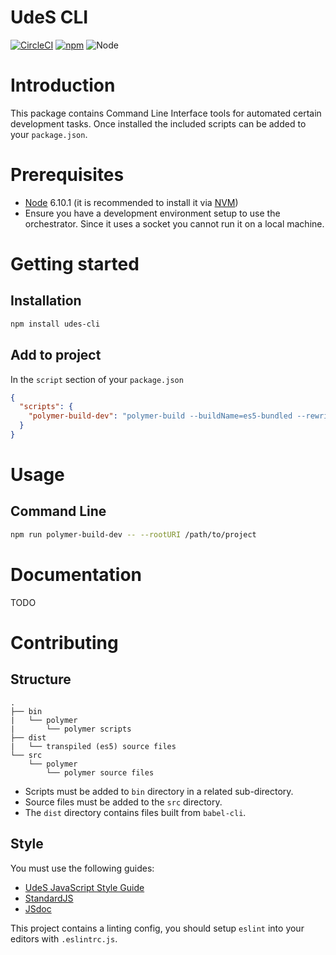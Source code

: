 UdeS CLI
========

[![CircleCI](https://circleci.com/gh/UdeS-STI/udes-cli/tree/master.svg?style=svg&circle-token=04015d40678b6aab6829a79ca2951bd9dccf7808)](https://circleci.com/gh/UdeS-STI/udes-cli/tree/master)
[![npm](https://img.shields.io/npm/v/udes-cli.svg?style=flat-square)](https://www.npmjs.com/package/udes-cli)
![Node](https://img.shields.io/badge/node-6.10.1-brightgreen.svg)

# Introduction
This package contains Command Line Interface tools for automated certain
development tasks. Once installed the included scripts can be added to your `package.json`.

# Prerequisites
* [Node](https://nodejs.org) 6.10.1 (it is recommended to install it via
[NVM](https://github.com/creationix/nvm))
* Ensure you have a development environment setup to use the orchestrator.
Since it uses a socket you cannot run it on a local machine.

# Getting started
## Installation
```bash
npm install udes-cli
```

## Add to project
In the `script` section of your `package.json`
```json
{
  "scripts": {
    "polymer-build-dev": "polymer-build --buildName=es5-bundled --rewriteBuildDev"
  }
}
```

# Usage
## Command Line
```bash
npm run polymer-build-dev -- --rootURI /path/to/project
``` 

# Documentation
TODO

# Contributing
## Structure
```
.
├── bin
|   └── polymer
|       └── polymer scripts
├── dist
|   └── transpiled (es5) source files
└── src
    └── polymer
        └── polymer source files
```
* Scripts must be added to `bin` directory in a related sub-directory.
* Source files must be added to the `src` directory.
* The `dist` directory contains files built from `babel-cli`.

## Style
You must use the following guides:
* [UdeS JavaScript Style Guide](https://www.npmjs.com/package/eslint-config-udes)
* [StandardJS](https://standardjs.com/)
* [JSdoc](http://usejsdoc.org/)

This project contains a linting config, you should setup `eslint` into your
editors with `.eslintrc.js`.
